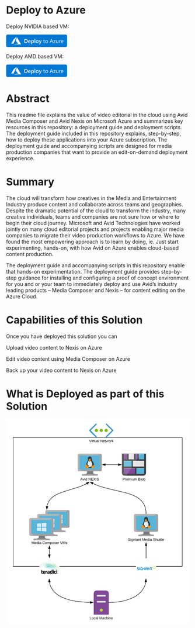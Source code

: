 # Deploy to Azure

Deploy NVIDIA based VM:

<a href="https://portal.azure.com/#create/Microsoft.Template/uri/https%3A%2F%2Fraw.githubusercontent.com%2Fbenjamin-ghis%2FVideoEditorialInTheCloud%2Fmaster%2FMediaComposer-BYOL%2FmasterDeploy_NVIDIA.json" target="_blank"><img src="https://raw.githubusercontent.com/Azure/azure-quickstart-templates/master/1-CONTRIBUTION-GUIDE/images/deploytoazure.png" /></a>

Deploy AMD based VM:

<a href="https://portal.azure.com/#create/Microsoft.Template/uri/https%3A%2F%2Fraw.githubusercontent.com%2Fbenjamin-ghis%2FVideoEditorialInTheCloud%2Fmaster%2FMediaComposer-BYOL%2FmasterDeploy_AMD.json" target="_blank"><img src="https://raw.githubusercontent.com/Azure/azure-quickstart-templates/master/1-CONTRIBUTION-GUIDE/images/deploytoazure.png" /></a>

# Abstract

This readme file explains the value of video editorial in the cloud using Avid Media Composer and Avid Nexis on Microsoft Azure and summarizes key resources in this repository: a deployment guide and deployment scripts. The deployment guide included in this repository explains, step-by-step, how to deploy these applications into your Azure subscription.  The deployment guide and accompanying scripts are designed for media production companies that want to provide an edit-on-demand deployment experience.

# Summary

The cloud will transform how creatives in the Media and Entertainment Industry produce content and collaborate across teams and geographies.  Despite the dramatic potential of the cloud to transform the industry, many creative individuals, teams and companies are not sure how or where to begin their cloud journey.  Microsoft and Avid Technologies have worked jointly on many cloud editorial projects and projects enabling major media companies to migrate their video production workflows to Azure.  We have found the most empowering approach is to learn by doing, ie. Just start experimenting, hands-on, with how Avid on Azure enables cloud-based content production.

The deployment guide and accompanying scripts in this repository enable that hands-on experimentation.  The deployment guide provides step-by-step guidance for installing and configuring a proof of concept environment for you and or your team to immediately deploy and use Avid’s industry leading products – Media Composer and Nexis – for content editing on the Azure Cloud.

# Capabilities of this Solution

Once you have deployed this solution you can

Upload video content to Nexis on Azure

Edit video content using Media Composer on Azure

Back up your video content to Nexis on Azure

# What is Deployed as part of this Solution

<img src="./diagram.png" />
